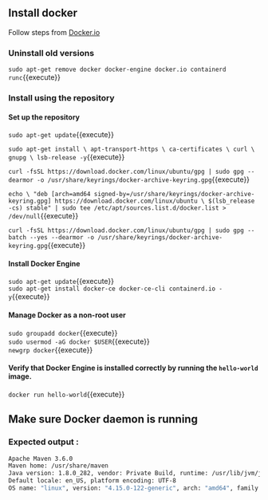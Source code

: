 
## Install docker

Follow steps from [Docker.io](https://docs.docker.com/engine/install/ubuntu/)

### Uninstall old versions

   `sudo apt-get remove docker docker-engine docker.io containerd runc`{{execute}}
   
### Install using the repository

#### Set up the repository
   
   `sudo apt-get update`{{execute}}
   
   `sudo apt-get install \
    apt-transport-https \
    ca-certificates \
    curl \
    gnupg \
    lsb-release -y`{{execute}}

   `curl -fsSL https://download.docker.com/linux/ubuntu/gpg | sudo gpg --dearmor -o /usr/share/keyrings/docker-archive-keyring.gpg`{{execute}}
   
   `echo \
  "deb [arch=amd64 signed-by=/usr/share/keyrings/docker-archive-keyring.gpg] https://download.docker.com/linux/ubuntu \
  $(lsb_release -cs) stable" | sudo tee /etc/apt/sources.list.d/docker.list > /dev/null`{{execute}}
   
   `curl -fsSL https://download.docker.com/linux/ubuntu/gpg | sudo gpg --batch --yes --dearmor -o /usr/share/keyrings/docker-archive-keyring.gpg`{{execute}}
   
#### Install Docker Engine
   
   `sudo apt-get update`{{execute}}  
   `sudo apt-get install docker-ce docker-ce-cli containerd.io -y`{{execute}}
   
#### Manage Docker as a non-root user   
   
   `sudo groupadd docker`{{execute}}  
   `sudo usermod -aG docker $USER`{{execute}}  
   `newgrp docker`{{execute}}  
   
#### Verify that Docker Engine is installed correctly by running the `hello-world` image.    

   `docker run hello-world`{{execute}}  

## Make sure Docker daemon is running 


### Expected output : 
  
```bash
Apache Maven 3.6.0
Maven home: /usr/share/maven
Java version: 1.8.0_282, vendor: Private Build, runtime: /usr/lib/jvm/java-8-openjdk-amd64/jre
Default locale: en_US, platform encoding: UTF-8
OS name: "linux", version: "4.15.0-122-generic", arch: "amd64", family: "unix"
```

